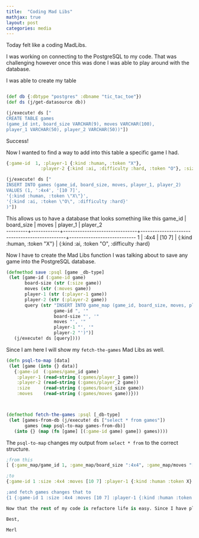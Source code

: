 ```yaml
---
title:  "Coding Mad Libs"
mathjax: true
layout: post
categories: media
---
```


Today felt like a coding MadLibs.

I was working on connecting to the PostgreSQL to my code. That was challenging however once this was done I was able to play around with the database.

I was able to create my table

```clojure

(def db {:dbtype "postgres" :dbname "tic_tac_toe"})
(def ds (j/get-datasource db))

(j/execute! ds ["
CREATE TABLE games
(game_id int, board_size VARCHAR(9), moves VARCHAR(100),
player_1 VARCHAR(50), player_2 VARCHAR(50))"])
```
Success!

Now I wanted to find a way to add into this table a specific game I had.

```clojure
{:game-id  1, :player-1 {:kind :human, :token "X"},
             :player-2 {:kind :ai, :difficulty :hard, :token "O"}, :size :4x4, :moves [10 7]}

(j/execute! ds ["
INSERT INTO games (game_id, board_size, moves, player_1, player_2)
VALUES (1, ':4x4', '[10 7]',
'{:kind :human, :token \"X\"}',
'{:kind :ai, :token \"O\", :difficulty :hard}'
)"])

```

This allows us to have a database that looks something  like this
 game_id | board_size |             moves             |                   player_1                   |          player_2          
---------+------------+-------------------------------+----------------------------------------------+----------------------------
      1    | :4x4       | [10 7]               | {:kind :human, :token "X"}  | {:kind :ai, :token "O", :difficulty :hard}

Now I have to create the Mad Libs function I was talking about to save any game into the PostgreSQL database.
```clojure
(defmethod save :psql [game _db-type]
 (let [game-id (:game-id game)
       board-size (str (:size game))
       moves (str (:moves game))
       player-1 (str (:player-1 game))
       player-2 (str (:player-2 game))
       query (str "INSERT INTO game_map (game_id, board_size, moves, player_1, player_2) VALUES ("
                  game-id ", '"
                  board-size "', '"
                  moves "', '"
                  player-1 "', '"
                  player-2 "')")]
   (j/execute! ds [query])))
 ```

Since I am here I will show my `fetch-the-games` Mad Libs as well.

```clojure
(defn psql-to-map [data]
 (let [game (into {} data)]
   {:game-id  (:games/game_id game)
    :player-1 (read-string (:games/player_1 game))
    :player-2 (read-string (:games/player_2 game))
    :size     (read-string (:games/board_size game))
    :moves    (read-string (:games/moves game))}))



(defmethod fetch-the-games :psql [_db-type]
 (let [games-from-db (j/execute! ds ["select * from games"])
       games (map psql-to-map games-from-db)]
   (into {} (map (fn [game] [(:game-id game) game]) games))))
```

The `psql-to-map` changes my output from `select * from` to the correct structure.

```clojure
;from this
[ {:game_map/game_id 1, :game_map/board_size ":4x4", :game_map/moves "[10 7]", :game_map/player_1 "{:kind :human, :token \"X\"}", :game_map/player_2 "{:kind :ai, :token \"O\", :difficulty :hard}"} ]

;to
{:game-id 1 :size :4x4 :moves [10 7] :player-1 {:kind :human :token X} :player-2 {:kind :ai, :token "O” :difficulty :hard}}

;and fetch games changes that to
{1 {:game-id 1 :size :4x4 :moves [10 7] :player-1 {:kind :human :token X} :player-2 {:kind :ai, :token "O” :difficulty :hard}}}

Now that the rest of my code is refactore life is easy. Since I have placed this database into the correct format, I can just plug it in and the rest of my game works great!

Best,

Merl
